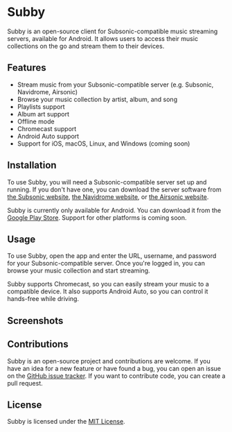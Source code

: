 # Subby

Subby is an open-source client for Subsonic-compatible music streaming servers, available for Android. It allows users to access their music collections on the go and stream them to their devices.

## Features

- Stream music from your Subsonic-compatible server (e.g. Subsonic, Navidrome, Airsonic)
- Browse your music collection by artist, album, and song
- Playlists support
- Album art support
- Offline mode
- Chromecast support
- Android Auto support
- Support for iOS, macOS, Linux, and Windows (coming soon)

## Installation

To use Subby, you will need a Subsonic-compatible server set up and running. If you don't have one, you can download the server software from [the Subsonic website](https://subsonic.org/), [the Navidrome website](https://www.navidrome.org/), or [the Airsonic website](https://airsonic.github.io/).

Subby is currently only available for Android. You can download it from the [Google Play Store](https://play.google.com/store/apps/details?id=com.your.package.name). Support for other platforms is coming soon.

## Usage

To use Subby, open the app and enter the URL, username, and password for your Subsonic-compatible server. Once you're logged in, you can browse your music collection and start streaming.

Subby supports Chromecast, so you can easily stream your music to a compatible device. It also supports Android Auto, so you can control it hands-free while driving.

## Screenshots

## Contributions

Subby is an open-source project and contributions are welcome. If you have an idea for a new feature or have found a bug, you can open an issue on the [GitHub issue tracker](https://github.com/your-username/subby/issues). If you want to contribute code, you can create a pull request.

## License

Subby is licensed under the [MIT License](https://github.com/A-Emile/subby/blob/master/LICENSE).
